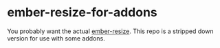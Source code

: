 # ember-resize-for-addons

You probably want the actual [ember-resize](https://github.com/mike-north/ember-resize). This repo is a stripped down version for use with some addons.
